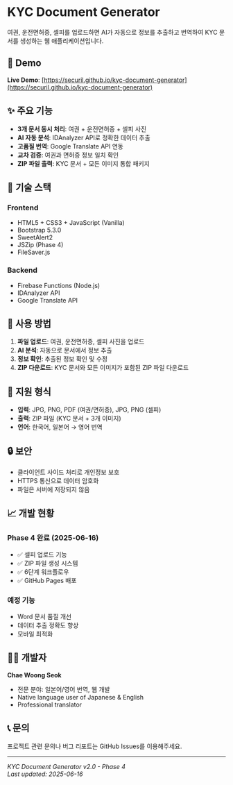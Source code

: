 # KYC Document Generator

여권, 운전면허증, 셀피를 업로드하면 AI가 자동으로 정보를 추출하고 번역하여 KYC 문서를 생성하는 웹 애플리케이션입니다.

## 🚀 Demo

**Live Demo**: [https://securil.github.io/kyc-document-generator](https://securil.github.io/kyc-document-generator)

## ✨ 주요 기능

- **3개 문서 동시 처리**: 여권 + 운전면허증 + 셀피 사진
- **AI 자동 분석**: IDAnalyzer API로 정확한 데이터 추출
- **고품질 번역**: Google Translate API 연동
- **교차 검증**: 여권과 면허증 정보 일치 확인
- **ZIP 파일 출력**: KYC 문서 + 모든 이미지 통합 패키지

## 🔧 기술 스택

### Frontend
- HTML5 + CSS3 + JavaScript (Vanilla)
- Bootstrap 5.3.0
- SweetAlert2
- JSZip (Phase 4)
- FileSaver.js

### Backend
- Firebase Functions (Node.js)
- IDAnalyzer API
- Google Translate API

## 📱 사용 방법

1. **파일 업로드**: 여권, 운전면허증, 셀피 사진을 업로드
2. **AI 분석**: 자동으로 문서에서 정보 추출
3. **정보 확인**: 추출된 정보 확인 및 수정
4. **ZIP 다운로드**: KYC 문서와 모든 이미지가 포함된 ZIP 파일 다운로드

## 🎯 지원 형식

- **입력**: JPG, PNG, PDF (여권/면허증), JPG, PNG (셀피)
- **출력**: ZIP 파일 (KYC 문서 + 3개 이미지)
- **언어**: 한국어, 일본어 → 영어 번역

## 🔒 보안

- 클라이언트 사이드 처리로 개인정보 보호
- HTTPS 통신으로 데이터 암호화
- 파일은 서버에 저장되지 않음

## 📈 개발 현황

### Phase 4 완료 (2025-06-16)
- ✅ 셀피 업로드 기능
- ✅ ZIP 파일 생성 시스템
- ✅ 6단계 워크플로우
- ✅ GitHub Pages 배포

### 예정 기능
- Word 문서 품질 개선
- 데이터 추출 정확도 향상
- 모바일 최적화

## 👨‍💻 개발자

**Chae Woong Seok**
- 전문 분야: 일본어/영어 번역, 웹 개발
- Native language user of Japanese & English
- Professional translator

## 📞 문의

프로젝트 관련 문의나 버그 리포트는 GitHub Issues를 이용해주세요.

---

*KYC Document Generator v2.0 - Phase 4*  
*Last updated: 2025-06-16*
